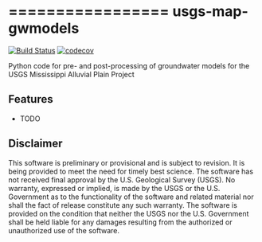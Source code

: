=================
usgs-map-gwmodels
=================

[![Build Status](https://travis-ci.com/aleaf/usgs-map-gwmodels.svg?branch=master)](https://travis-ci.com/aleaf/usgs-map-gwmodels)
[![codecov](https://codecov.io/gh/aleaf/usgs-map-gwmodels/branch/develop/graph/badge.svg)](https://codecov.io/gh/aleaf/usgs-map-gwmodels)


Python code for pre- and post-processing of groundwater models for the USGS Mississippi Alluvial Plain Project

Features
--------

* TODO

Disclaimer
----------

This software is preliminary or provisional and is subject to revision. It is
being provided to meet the need for timely best science. The software has not
received final approval by the U.S. Geological Survey (USGS). No warranty,
expressed or implied, is made by the USGS or the U.S. Government as to the
functionality of the software and related material nor shall the fact of release
constitute any such warranty. The software is provided on the condition that
neither the USGS nor the U.S. Government shall be held liable for any damages
resulting from the authorized or unauthorized use of the software.